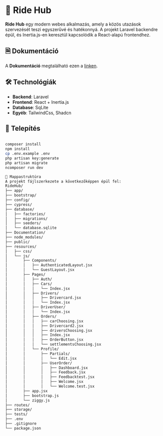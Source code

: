 # 🚗 Ride Hub

**Ride Hub** egy modern webes alkalmazás, amely a közös utazások szervezését teszi egyszerűvé és hatékonnyá. A projekt Laravel backendre épül, és Inertia.js-en keresztül kapcsolódik a React-alapú frontendhez.

## 🗎 Dokumentáció
A **Dokumentáció** megtalálható ezen a [linken](https://github.com/Dany246/VizsgaRidehub/blob/main/Documentation/documentation.md).

## 🛠 Technológiák

- **Backend**: Laravel
- **Frontend**: React + Inertia.js
- **Database**: SqLite
- **Egyéb**: TailwindCss, Shadcn


## 🚀 Telepítés

```bash

composer install
npm install
cp .env.example .env
php artisan key:generate
php artisan migrate
ncomposer run dev

📁 Mappastruktúra
A projekt fájlszerkezete a következőképpen épül fel:
RideHub/
├── app/
├── bootstrap/
├── config/
├── cypress/
├── database/
│   ├── factories/
│   ├── migrations/
│   ├── seeders/
│   └── database.sqlite
├── Documentation/
├── node_modules/
├── public/
├── resources/
│   ├── css/
│   └── js/
│       ├── Components/
│       │   ├── AuthenticatedLayout.jsx
│       │   └── GuestLayout.jsx
│       ├── Pages/
│       │   ├── Auth/
│       │   ├── Cars/
│       │   │   └── Index.jsx
│       │   ├── Drivers/
│       │   │   ├── Drivercard.jsx
│       │   │   └── Index.jsx
│       │   ├── DriverUser/
│       │   │   └── Index.jsx
│       │   ├── Orders/
│       │   │   ├── carChoosing.jsx
│       │   │   ├── Drivercard2.jsx
│       │   │   ├── driversChoosing.jsx
│       │   │   ├── Index.jsx
│       │   │   ├── OrderButton.jsx
│       │   │   └── settlementsChoosing.jsx
│       │   └── Profile/
│       │       ├── Partials/
│       │       │   └── Edit.jsx
│       │       ├── UserOrder/
│       │       │   ├── Dashboard.jsx
│       │       │   ├── Feedback.jsx
│       │       │   ├── Feedbacktest.jsx
│       │       │   ├── Welcome.jsx
│       │       │   └── Welcome.test.jsx
│       ├── app.jsx
│       ├── bootstrap.js
│       └── ziggy.js
├── routes/
├── storage/
├── tests/
├── .env
├── .gitignore
└── package.json
